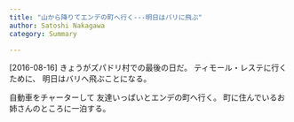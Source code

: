 ```yaml
---
title: "山から降りてエンデの町へ行く---明日はバリに飛ぶ"
author: Satoshi Nakagawa
category: Summary

---
```


[2016-08-16]  きょうがズパドリ村での最後の日だ。
ティモール・レステに行くために、
明日はバリへ飛ぶことになる。

 自動車をチャーターして
友達いっぱいとエンデの町へ行く。
町に住んでいるお姉さんのところに一泊する。


